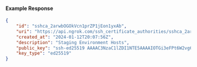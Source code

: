 <!-- Code generated for API Clients. DO NOT EDIT. -->

#### Example Response

```json
{
	"id": "sshca_2arwbOGOkVcn1prZP1jEon1yxAb",
	"uri": "https://api.ngrok.com/ssh_certificate_authorities/sshca_2arwbOGOkVcn1prZP1jEon1yxAb",
	"created_at": "2024-01-12T20:07:56Z",
	"description": "Staging Environment Hosts",
	"public_key": "ssh-ed25519 AAAAC3NzaC1lZDI1NTE5AAAAIOTGi3eFPt6W2vg6dXpwSY17cKR24Hoyc9nJUDwi+WU0",
	"key_type": "ed25519"
}
```
